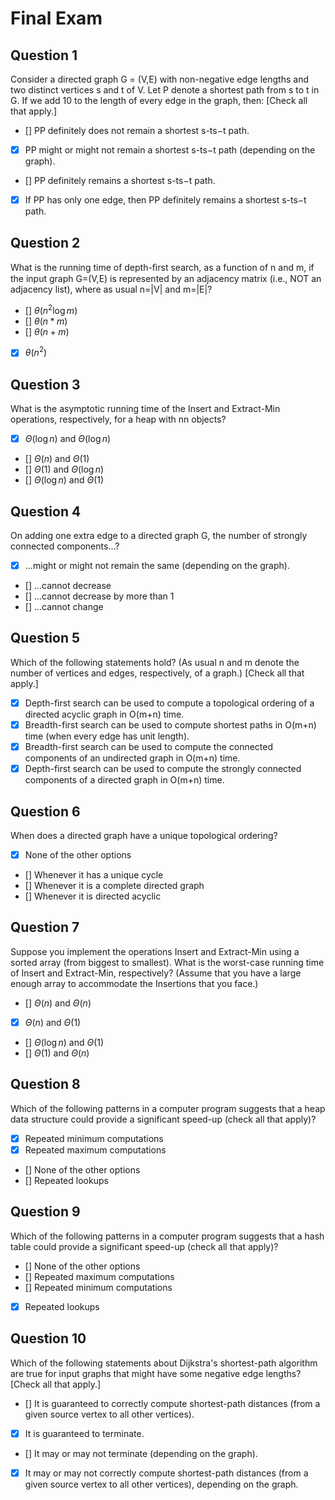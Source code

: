 # Final Exam

## Question 1
Consider a directed graph G = (V,E) with non-negative edge lengths and two distinct vertices s and t of V. Let P denote a shortest path from s to t in G. If we add 10 to the length of every edge in the graph, then: [Check all that apply.]

- [] PP definitely does not remain a shortest s-ts−t path.
- [X] PP might or might not remain a shortest s-ts−t path (depending on the graph).
- [] PP definitely remains a shortest s-ts−t path.
- [X] If PP has only one edge, then PP definitely remains a shortest s-ts−t path.

## Question 2
What is the running time of depth-ﬁrst search, as a function of n and m, if the input graph G=(V,E) is represented by an adjacency matrix (i.e., NOT an adjacency list), where as usual n=|V| and m=|E|?

- [] $\theta(n^2\log m)$
- [] $\theta(n*m)$
- [] $\theta(n+m)$
- [X] $\theta(n^2)$

## Question 3

What is the asymptotic running time of the Insert and Extract-Min operations, respectively, for a heap with nn objects?

- [X] $\Theta(\log n)$ and $\Theta(\log n)$
- [] $\Theta(n)$ and $\Theta(1)$
- [] $\Theta(1)$ and $\Theta(\log n)$
- [] $\Theta(\log n)$ and $\Theta(1)$

## Question 4

On adding one extra edge to a directed graph G, the number of strongly connected components...?

- [X] ...might or might not remain the same (depending on the graph).
- [] ...cannot decrease
- [] ...cannot decrease by more than 1
- [] ...cannot change

## Question 5

Which of the following statements hold? (As usual n and m denote the number of vertices and edges, respectively, of a graph.)
[Check all that apply.]

- [X] Depth-first search can be used to compute a topological ordering of a directed acyclic graph in O(m+n) time.
- [X] Breadth-first search can be used to compute shortest paths in O(m+n) time (when every edge has unit length).
- [X] Breadth-first search can be used to compute the connected components of an undirected graph in O(m+n) time.
- [X] Depth-first search can be used to compute the strongly connected components of a directed graph in O(m+n) time.

## Question 6

When does a directed graph have a unique topological ordering?

- [X] None of the other options
- [] Whenever it has a unique cycle
- [] Whenever it is a complete directed graph
- [] Whenever it is directed acyclic

## Question 7

Suppose you implement the operations Insert and Extract-Min using a sorted array (from biggest to smallest).  What is the worst-case running time of Insert and Extract-Min, respectively? (Assume that you have a large enough array to accommodate the Insertions that you face.)

- [] $\Theta(n)$ and $\Theta(n)$
- [X] $\Theta(n)$ and $\Theta(1)$
- [] $\Theta(\log n)$ and $\Theta(1)$
- [] $\Theta(1)$ and $\Theta(n)$

## Question 8

Which of the following patterns in a computer program suggests that a heap data structure could provide a significant speed-up (check all that apply)?

- [X] Repeated minimum computations
- [X] Repeated maximum computations
- [] None of the other options
- [] Repeated lookups

## Question 9

Which of the following patterns in a computer program suggests that a hash table could provide a significant speed-up (check all that apply)?

- [] None of the other options
- [] Repeated maximum computations
- [] Repeated minimum computations
- [X] Repeated lookups

## Question 10

Which of the following statements about Dijkstra's shortest-path algorithm are true for input graphs that might have some negative edge lengths?  [Check all that apply.]

- [] It is guaranteed to correctly compute shortest-path distances (from a given source vertex to all other vertices).
- [X] It is guaranteed to terminate.
- [] It may or may not terminate (depending on the graph).
- [X] It may or may not correctly compute shortest-path distances (from a given source vertex to all other vertices), depending on the graph.


